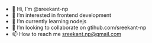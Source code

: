 - 👋 Hi, I’m @sreekant-np
- 👀 I’m interested in frontend development
- 🌱 I’m currently learning nodejs
- 💞️ I’m looking to collaborate on gtihub.com/sreekant-np
- 📫 How to reach me sreekant.np@gmail.com

<!---
sreekant-np/sreekant-np is a ✨ special ✨ repository because its `README.md` (this file) appears on your GitHub profile.
You can click the Preview link to take a look at your changes.
--->
